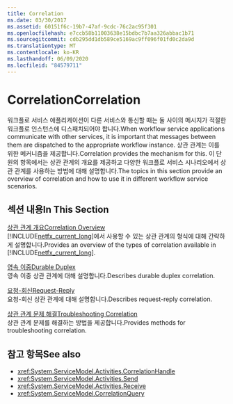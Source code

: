 ```yaml
---
title: Correlation
ms.date: 03/30/2017
ms.assetid: 60151f6c-19b7-47af-9cdc-76c2ac95f301
ms.openlocfilehash: e7ccb58b11003638e15bdbc7b7aa326abbac1b71
ms.sourcegitcommit: cdb295dd1db589ce5169ac9ff096f01fd0c2da9d
ms.translationtype: MT
ms.contentlocale: ko-KR
ms.lasthandoff: 06/09/2020
ms.locfileid: "84579711"
---
```

# <a name="correlation"></a><span data-ttu-id="bfa30-102">Correlation</span><span class="sxs-lookup"><span data-stu-id="bfa30-102">Correlation</span></span>
<span data-ttu-id="bfa30-103">워크플로 서비스 애플리케이션이 다른 서비스와 통신할 때는 둘 사이의 메시지가 적절한 워크플로 인스턴스에 디스패치되어야 합니다.</span><span class="sxs-lookup"><span data-stu-id="bfa30-103">When workflow service applications communicate with other services, it is important that messages between them are dispatched to the appropriate workflow instance.</span></span> <span data-ttu-id="bfa30-104">상관 관계는 이를 위한 메커니즘을 제공합니다.</span><span class="sxs-lookup"><span data-stu-id="bfa30-104">Correlation provides the mechanism for this.</span></span> <span data-ttu-id="bfa30-105">이 단원의 항목에서는 상관 관계의 개요를 제공하고 다양한 워크플로 서비스 시나리오에서 상관 관계를 사용하는 방법에 대해 설명합니다.</span><span class="sxs-lookup"><span data-stu-id="bfa30-105">The topics in this section provide an overview of correlation and how to use it in different workflow service scenarios.</span></span>  
  
## <a name="in-this-section"></a><span data-ttu-id="bfa30-106">섹션 내용</span><span class="sxs-lookup"><span data-stu-id="bfa30-106">In This Section</span></span>  
 [<span data-ttu-id="bfa30-107">상관 관계 개요</span><span class="sxs-lookup"><span data-stu-id="bfa30-107">Correlation Overview</span></span>](correlation-overview.md)  
 <span data-ttu-id="bfa30-108">[!INCLUDE[netfx_current_long](../../../../includes/netfx-current-long-md.md)]에서 사용할 수 있는 상관 관계의 형식에 대해 간략하게 설명합니다.</span><span class="sxs-lookup"><span data-stu-id="bfa30-108">Provides an overview of the types of correlation available in [!INCLUDE[netfx_current_long](../../../../includes/netfx-current-long-md.md)].</span></span>  
  
 [<span data-ttu-id="bfa30-109">영속 이중</span><span class="sxs-lookup"><span data-stu-id="bfa30-109">Durable Duplex</span></span>](durable-duplex-correlation.md)  
 <span data-ttu-id="bfa30-110">영속 이중 상관 관계에 대해 설명합니다.</span><span class="sxs-lookup"><span data-stu-id="bfa30-110">Describes durable duplex correlation.</span></span>
  
 [<span data-ttu-id="bfa30-111">요청-회신</span><span class="sxs-lookup"><span data-stu-id="bfa30-111">Request-Reply</span></span>](request-reply-correlation.md)  
 <span data-ttu-id="bfa30-112">요청-회신 상관 관계에 대해 설명합니다.</span><span class="sxs-lookup"><span data-stu-id="bfa30-112">Describes request-reply correlation.</span></span>  
  
 [<span data-ttu-id="bfa30-113">상관 관계 문제 해결</span><span class="sxs-lookup"><span data-stu-id="bfa30-113">Troubleshooting Correlation</span></span>](troubleshooting-correlation.md)  
 <span data-ttu-id="bfa30-114">상관 관계 문제를 해결하는 방법을 제공합니다.</span><span class="sxs-lookup"><span data-stu-id="bfa30-114">Provides methods for troubleshooting correlation.</span></span>  
  
## <a name="see-also"></a><span data-ttu-id="bfa30-115">참고 항목</span><span class="sxs-lookup"><span data-stu-id="bfa30-115">See also</span></span>

- <xref:System.ServiceModel.Activities.CorrelationHandle>
- <xref:System.ServiceModel.Activities.Send>
- <xref:System.ServiceModel.Activities.Receive>
- <xref:System.ServiceModel.CorrelationQuery>
